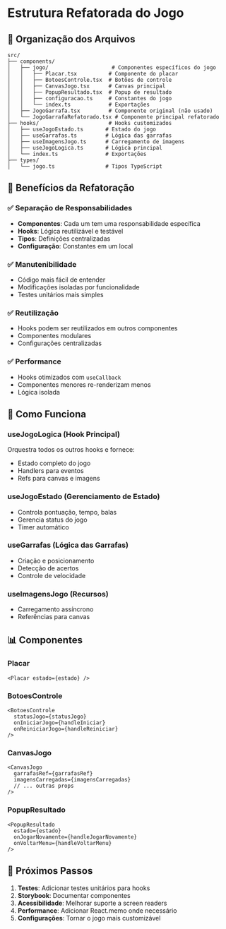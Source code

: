 # Estrutura Refatorada do Jogo

## 📁 Organização dos Arquivos

```
src/
├── components/
│   ├── jogo/                    # Componentes específicos do jogo
│   │   ├── Placar.tsx          # Componente do placar
│   │   ├── BotoesControle.tsx  # Botões de controle
│   │   ├── CanvasJogo.tsx      # Canvas principal
│   │   ├── PopupResultado.tsx  # Popup de resultado
│   │   ├── configuracao.ts     # Constantes do jogo
│   │   └── index.ts            # Exportações
│   ├── JogoGarrafa.tsx         # Componente original (não usado)
│   └── JogoGarrafaRefatorado.tsx # Componente principal refatorado
├── hooks/                      # Hooks customizados
│   ├── useJogoEstado.ts       # Estado do jogo
│   ├── useGarrafas.ts         # Lógica das garrafas
│   ├── useImagensJogo.ts      # Carregamento de imagens
│   ├── useJogoLogica.ts       # Lógica principal
│   └── index.ts               # Exportações
├── types/
│   └── jogo.ts                # Tipos TypeScript
```

## 🎯 Benefícios da Refatoração

### ✅ **Separação de Responsabilidades**

- **Componentes**: Cada um tem uma responsabilidade específica
- **Hooks**: Lógica reutilizável e testável
- **Tipos**: Definições centralizadas
- **Configuração**: Constantes em um local

### ✅ **Manutenibilidade**

- Código mais fácil de entender
- Modificações isoladas por funcionalidade
- Testes unitários mais simples

### ✅ **Reutilização**

- Hooks podem ser reutilizados em outros componentes
- Componentes modulares
- Configurações centralizadas

### ✅ **Performance**

- Hooks otimizados com `useCallback`
- Componentes menores re-renderizam menos
- Lógica isolada

## 🔧 Como Funciona

### **useJogoLogica** (Hook Principal)

Orquestra todos os outros hooks e fornece:

- Estado completo do jogo
- Handlers para eventos
- Refs para canvas e imagens

### **useJogoEstado** (Gerenciamento de Estado)

- Controla pontuação, tempo, balas
- Gerencia status do jogo
- Timer automático

### **useGarrafas** (Lógica das Garrafas)

- Criação e posicionamento
- Detecção de acertos
- Controle de velocidade

### **useImagensJogo** (Recursos)

- Carregamento assíncrono
- Referências para canvas

## 📊 Componentes

### **Placar**

```tsx
<Placar estado={estado} />
```

### **BotoesControle**

```tsx
<BotoesControle
  statusJogo={statusJogo}
  onIniciarJogo={handleIniciar}
  onReiniciarJogo={handleReiniciar}
/>
```

### **CanvasJogo**

```tsx
<CanvasJogo
  garrafasRef={garrafasRef}
  imagensCarregadas={imagensCarregadas}
  // ... outras props
/>
```

### **PopupResultado**

```tsx
<PopupResultado
  estado={estado}
  onJogarNovamente={handleJogarNovamente}
  onVoltarMenu={handleVoltarMenu}
/>
```

## 🚀 Próximos Passos

1. **Testes**: Adicionar testes unitários para hooks
2. **Storybook**: Documentar componentes
3. **Acessibilidade**: Melhorar suporte a screen readers
4. **Performance**: Adicionar React.memo onde necessário
5. **Configurações**: Tornar o jogo mais customizável
